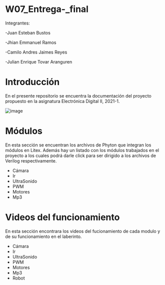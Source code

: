 # W07_Entrega-_final
Integrantes: 

-Juan Esteban Bustos

-Jhian Emmanuel Ramos

-Camilo Andres Jaimes Reyes

-Julian Enrique Tovar Aranguren

# Introducción

En el presente repositorio se encuentra la documentación del proyecto propuesto en la asignatura Electrónica Digital II, 2021-1.

![image](https://user-images.githubusercontent.com/80898083/129450137-a25cf210-a061-4db9-8955-82f0634982c0.png)


# Módulos

En esta sección se encuentran los archivos de Phyton que integran los módulos en Litex. Además hay un listado con los módulos trabajados en el proyecto a los cuales podrá darle click para ser dirigido a los archivos de Verilog respectivamente.

- Cámara
- Ir
- UltraSonido
- PWM
- Motores
- Mp3

# Videos del funcionamiento 
En esta sección encontrara los videos del fucionamiento de cada modulo y de su funcionamiento en el laberinto.

- Cámara
- Ir
- UltraSonido
- PWM
- Motores
- Mp3
- Robot

